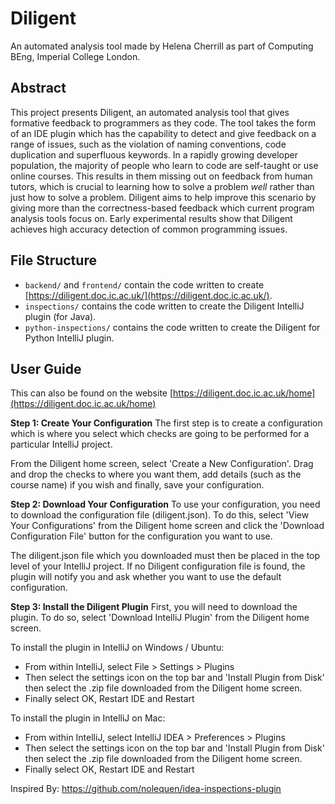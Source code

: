 ﻿# Diligent
An automated analysis tool made by Helena Cherrill as part of Computing BEng, Imperial College London.

## Abstract
This project presents Diligent, an automated analysis tool that gives formative feedback to programmers as they code. The tool takes the form of an IDE plugin which has the capability to detect and give feedback on a range of issues, such as the violation of naming conventions, code duplication and superfluous keywords. In a rapidly growing developer population, the majority of people who learn to code are self-taught or use online courses. This results in them missing out on feedback from human tutors, which is crucial to learning how to solve a problem *well* rather than just how to solve a problem. Diligent aims to help improve this scenario by giving more than the correctness-based feedback which current program analysis tools focus on. Early experimental results show that Diligent achieves high accuracy detection of common programming issues.

## File Structure

 - `backend/` and `frontend/` contain the code written to create [https://diligent.doc.ic.ac.uk/](https://diligent.doc.ic.ac.uk/).
 - `inspections/` contains the code written to create the Diligent IntelliJ plugin (for Java).
 - `python-inspections/` contains the code written to create the Diligent for Python IntelliJ plugin.

## User Guide
This can also be found on the website [https://diligent.doc.ic.ac.uk/home](https://diligent.doc.ic.ac.uk/home)

**Step 1: Create Your Configuration**
The first step is to create a configuration which is where you select which checks are going to be performed for a particular IntelliJ project.  
  
From the Diligent home screen, select 'Create a New Configuration'. Drag and drop the checks to where you want them, add details (such as the course name) if you wish and finally, save your configuration.

**Step 2: Download Your Configuration**
To use your configuration, you need to download the configuration file (diligent.json). To do this, select 'View Your Configurations' from the Diligent home screen and click the 'Download Configuration File' button for the configuration you want to use.  
  
The diligent.json file which you downloaded must then be placed in the top level of your IntelliJ project. If no Diligent configuration file is found, the plugin will notify you and ask whether you want to use the default configuration.

**Step 3: Install the Diligent Plugin**
First, you will need to download the plugin. To do so, select 'Download IntelliJ Plugin' from the Diligent home screen.  
  
To install the plugin in IntelliJ on Windows / Ubuntu:  
-   From within IntelliJ, select File > Settings > Plugins
-   Then select the settings icon on the top bar and 'Install Plugin from Disk' then select the .zip file downloaded from the Diligent home screen.
-   Finally select OK, Restart IDE and Restart

  
To install the plugin in IntelliJ on Mac:  
-   From within IntelliJ, select IntelliJ IDEA > Preferences > Plugins
-   Then select the settings icon on the top bar and 'Install Plugin from Disk' then select the .zip file downloaded from the Diligent home screen.
-   Finally select OK, Restart IDE and Restart

Inspired By: https://github.com/nolequen/idea-inspections-plugin

